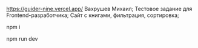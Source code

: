 https://guider-nine.vercel.app/
Вахрушев Михаил;
Тестовое задание для Frontend-разработчика;
Сайт с книгами, фильтрация, сортировка;
  
npm i 

npm run dev
